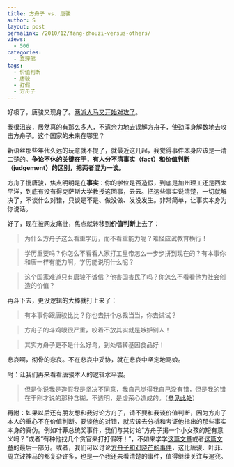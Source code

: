 ```yaml
---
title: 方舟子 vs. 唐骏
author: S
layout: post
permalink: /2010/12/fang-zhouzi-versus-others/
views:
  - 506
categories:
  - 真理部
tags:
  - 价值判断
  - 唐骏
  - 打假
  - 方舟子
---
```

好极了，唐骏又现身了。<a href="http://news.163.com/10/1213/04/6NONG5ED00011229.html" target="_blank">两派人马又开始对攻了</a>。

我很沮丧，居然真的有那么多人，不遗余力地去误解方舟子，使劲浑身解数地去攻击方舟子。这个国家的未来在哪里？

新语丝那些年代久远的玩意就不提了，就最近这几起，我觉得事件本身应该是一清二楚的。**争论不休的关键在于，有人分不清事实（fact）和价值判断（judgement）的区别，把两者混为一谈。**

方舟子批唐骏，焦点明明是在**事实**：你的学位是否造假，到底是加州理工还是西太平洋，到底有没有得克萨斯大学教授这回事，云云。把这些事实说清楚，一切就解决了，不谈什么对错，只谈是不是、做没做、发没发生。非常简单，让事实本身为你说话。

好了，现在被网友痛批，焦点就转移到**价值判断**上去了：

> 为什么方舟子这么看重学历，而不看重能力呢？难怪应试教育横行！

> 学历重要吗？你怎么不看看人家打工皇帝怎么一步步拼到现在的？有本事你和唐一样有能力啊，学历能说明什么呢？

> 这个国家难道只有唐骏不诚信？他害国害民了吗？你怎么不看看他为社会创造的价值？

再斗下去，更没逻辑的大棒就打上来了：

> 有本事你跟唐骏比比？你也去拼个总裁当当，你去试试？

> 方舟子的斗鸡眼很严重，咬着不放其实就是嫉妒别人！

> 其实方舟子更不是什么好鸟，到处唱转基因食品好！

悲哀啊，彻骨的悲哀。不在悲哀中妥协，就在悲哀中坚定地骂娘。

附：让我们再来看看唐骏本人的逻辑水平罢。

> 但是你说我是造假我是坚决不同意，我自己觉得我自己没有错，但是我的错在于刚才说的那种含糊，不透明，是虚荣心造成的。（<a href="http://t.sina.com.cn/1003716184/zF0vv39j8w" target="_blank">参见此处</a>）

再附：如果以后还有朋友想和我讨论方舟子，请不要和我谈价值判断，因为方舟子本人的重心不在价值判断。要谈他的对错，就应该去分析和考证他指出的那些事实本身的真伪。例如叶菲总统奖事件，我们与其讨论“方舟子揭一个小女孩的短有意义吗？”或者“有种他找几个贪官来打打假呀！”，不如来学学<a href="http://news.xinhuanet.com/world/2010-12/11/c_12868926.htm" target="_blank">这篇文章</a>或者<a href="http://news.163.com/10/1210/03/6NGV1ECI00014AED.html" target="_blank">这篇文章</a>的最后一部分。或者，我们可以讨论<a href="http://www.google.com/search?sourceid=chrome&ie=UTF-8&q=%E6%96%B9%E8%88%9F%E5%AD%90+%E9%82%93%E6%99%93%E8%8A%92" target="_blank">方舟子和邓晓芒的事件</a>，这比唐骏、叶菲、周立波神马的都复杂许多，也是一个我还未看清楚的事件，值得继续关注与追究。